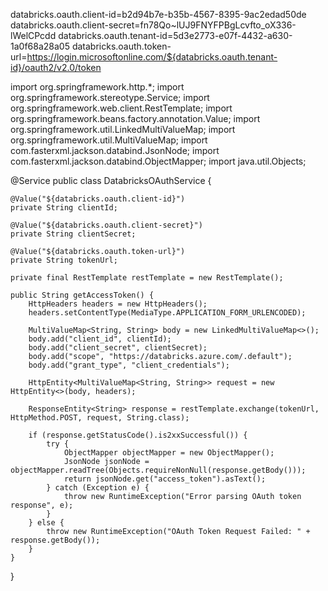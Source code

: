 databricks.oauth.client-id=b2d94b7e-b35b-4567-8395-9ac2edad50de
databricks.oauth.client-secret=fn78Qo~lUJ9FNYFPBgLcvfto_oX336-lWelCPcdd
databricks.oauth.tenant-id=5d3e2773-e07f-4432-a630-1a0f68a28a05
databricks.oauth.token-url=https://login.microsoftonline.com/${databricks.oauth.tenant-id}/oauth2/v2.0/token

import org.springframework.http.*;
import org.springframework.stereotype.Service;
import org.springframework.web.client.RestTemplate;
import org.springframework.beans.factory.annotation.Value;
import org.springframework.util.LinkedMultiValueMap;
import org.springframework.util.MultiValueMap;
import com.fasterxml.jackson.databind.JsonNode;
import com.fasterxml.jackson.databind.ObjectMapper;
import java.util.Objects;

@Service
public class DatabricksOAuthService {

    @Value("${databricks.oauth.client-id}")
    private String clientId;

    @Value("${databricks.oauth.client-secret}")
    private String clientSecret;

    @Value("${databricks.oauth.token-url}")
    private String tokenUrl;

    private final RestTemplate restTemplate = new RestTemplate();

    public String getAccessToken() {
        HttpHeaders headers = new HttpHeaders();
        headers.setContentType(MediaType.APPLICATION_FORM_URLENCODED);

        MultiValueMap<String, String> body = new LinkedMultiValueMap<>();
        body.add("client_id", clientId);
        body.add("client_secret", clientSecret);
        body.add("scope", "https://databricks.azure.com/.default");
        body.add("grant_type", "client_credentials");

        HttpEntity<MultiValueMap<String, String>> request = new HttpEntity<>(body, headers);

        ResponseEntity<String> response = restTemplate.exchange(tokenUrl, HttpMethod.POST, request, String.class);

        if (response.getStatusCode().is2xxSuccessful()) {
            try {
                ObjectMapper objectMapper = new ObjectMapper();
                JsonNode jsonNode = objectMapper.readTree(Objects.requireNonNull(response.getBody()));
                return jsonNode.get("access_token").asText();
            } catch (Exception e) {
                throw new RuntimeException("Error parsing OAuth token response", e);
            }
        } else {
            throw new RuntimeException("OAuth Token Request Failed: " + response.getBody());
        }
    }
}